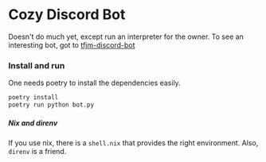 # Cozy Discord Bot

Doesn't do much yet, except run an interpreter for the owner.
To see an interesting bot, got to [tfjm-discord-bot](https://gitlab.com/ddorn/tfjm-discord-bot)

### Install and run

One needs poetry to install the dependencies easily.

```sh
poetry install
poetry run python bot.py
```

##### Nix and direnv

If you use nix, there is a `shell.nix` that provides the right environment. Also, `direnv` is a friend.
